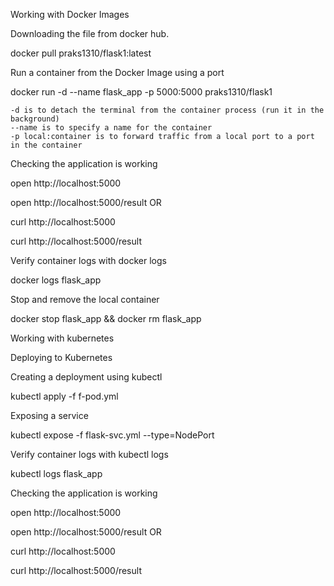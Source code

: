 Working with Docker Images

Downloading the file from docker hub.

  docker pull praks1310/flask1:latest

Run a container from the Docker Image using a port

  docker run -d --name flask_app -p 5000:5000 praks1310/flask1

    -d is to detach the terminal from the container process (run it in the background)
    --name is to specify a name for the container
    -p local:container is to forward traffic from a local port to a port in the container

Checking the application is working

  open http://localhost:5000
  
  open http://localhost:5000/result  OR
  
  curl http://localhost:5000
  
  curl http://localhost:5000/result

Verify container logs with docker logs

  docker logs flask_app

Stop and remove the local container

  docker stop flask_app && docker rm flask_app



Working with kubernetes

Deploying to Kubernetes

Creating a deployment using kubectl

   kubectl apply -f f-pod.yml

Exposing a service

  kubectl expose -f flask-svc.yml --type=NodePort

Verify container logs with kubectl logs

  kubectl logs flask_app

Checking the application is working

  open http://localhost:5000
  
  open http://localhost:5000/result OR
  
  curl http://localhost:5000
  
  curl http://localhost:5000/result
